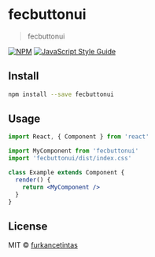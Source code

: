 # fecbuttonui

> fecbuttonui

[![NPM](https://img.shields.io/npm/v/fecbuttonui.svg)](https://www.npmjs.com/package/fecbuttonui) [![JavaScript Style Guide](https://img.shields.io/badge/code_style-standard-brightgreen.svg)](https://standardjs.com)

## Install

```bash
npm install --save fecbuttonui
```

## Usage

```jsx
import React, { Component } from 'react'

import MyComponent from 'fecbuttonui'
import 'fecbuttonui/dist/index.css'

class Example extends Component {
  render() {
    return <MyComponent />
  }
}
```

## License

MIT © [furkancetintas](https://github.com/furkancetintas)
